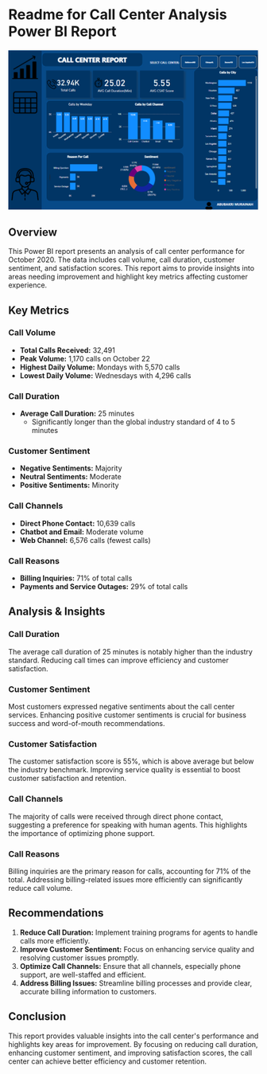 # Readme for Call Center Analysis Power BI Report
![Report Screenshot](Report%20Screenshot.png)
## Overview

This Power BI report presents an analysis of call center performance for October 2020. The data includes call volume, call duration, customer sentiment, and satisfaction scores. This report aims to provide insights into areas needing improvement and highlight key metrics affecting customer experience.

## Key Metrics

### Call Volume
- **Total Calls Received:** 32,491
- **Peak Volume:** 1,170 calls on October 22
- **Highest Daily Volume:** Mondays with 5,570 calls
- **Lowest Daily Volume:** Wednesdays with 4,296 calls

### Call Duration
- **Average Call Duration:** 25 minutes
  - Significantly longer than the global industry standard of 4 to 5 minutes

### Customer Sentiment
- **Negative Sentiments:** Majority
- **Neutral Sentiments:** Moderate
- **Positive Sentiments:** Minority


### Call Channels
- **Direct Phone Contact:** 10,639 calls
- **Chatbot and Email:** Moderate volume
- **Web Channel:** 6,576 calls (fewest calls)

### Call Reasons
- **Billing Inquiries:** 71% of total calls
- **Payments and Service Outages:** 29% of total calls

## Analysis & Insights

### Call Duration
The average call duration of 25 minutes is notably higher than the industry standard. Reducing call times can improve efficiency and customer satisfaction.

### Customer Sentiment
Most customers expressed negative sentiments about the call center services. Enhancing positive customer sentiments is crucial for business success and word-of-mouth recommendations.

### Customer Satisfaction
The customer satisfaction score is 55%, which is above average but below the industry benchmark. Improving service quality is essential to boost customer satisfaction and retention.

### Call Channels
The majority of calls were received through direct phone contact, suggesting a preference for speaking with human agents. This highlights the importance of optimizing phone support.

### Call Reasons
Billing inquiries are the primary reason for calls, accounting for 71% of the total. Addressing billing-related issues more efficiently can significantly reduce call volume.

## Recommendations
1. **Reduce Call Duration:** Implement training programs for agents to handle calls more efficiently.
2. **Improve Customer Sentiment:** Focus on enhancing service quality and resolving customer issues promptly.
3. **Optimize Call Channels:** Ensure that all channels, especially phone support, are well-staffed and efficient.
4. **Address Billing Issues:** Streamline billing processes and provide clear, accurate billing information to customers.

## Conclusion
This report provides valuable insights into the call center's performance and highlights key areas for improvement. By focusing on reducing call duration, enhancing customer sentiment, and improving satisfaction scores, the call center can achieve better efficiency and customer retention.
